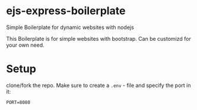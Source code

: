 # ejs-express-boilerplate
Simple Boilerplate for dynamic websites with nodejs

This Boilerplate is for simple websites with bootstrap.
Can be customizd for your own need.

# Setup

clone/fork the repo.
Make sure to create a `.env` - file and specify the port in it:

```
PORT=8080
```
